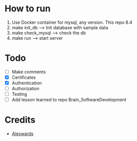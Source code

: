 # How to run

1. Use Docker container for mysql, any version. This repo 8.4
2. make init_db --> Init database with sample data
3. make check_mysql --> check the db
4. make run --> start server

# Todo
- [ ] Make comments
- [x] Certificates
- [x] Authentication
- [ ] Authorization
- [ ] Testing
- [ ] Add lesson learned to repo Brain_SoftwareDevelopment

# Credits
- [Alexwards](https://lets-go.alexedwards.net/)
